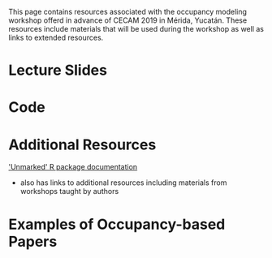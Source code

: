 This page contains resources associated with the occupancy modeling workshop offerd in advance of CECAM 2019 in Mérida, Yucatán.  These resources include materials that will be used during the workshop as well as links to extended resources.
# Lecture Slides

# Code

# Additional Resources

['Unmarked' R package documentation](https://sites.google.com/site/unmarkedinfo/home)
* also has links to additional resources including materials from workshops taught by authors

# Examples of Occupancy-based Papers
